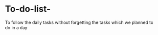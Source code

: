 # To-do-list-
To follow the daily tasks without forgetting the tasks which we planned to do in a day
